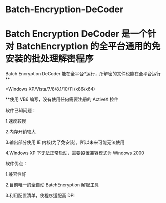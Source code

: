 # Batch-Encryption-DeCoder
# Batch Encryption DeCoder 是一个针对 BatchEncryption 的全平台通用的免安装的批处理解密程序

Batch Encryption DeCoder 能在全平台\*运行，所解密的文件也能在全平台运行\*\*

\*Windows XP/Vista/7/8/8.1/10/11 (x86/x64)

\*\*使用 VB6 编写，没有使用任何需要注册的 ActiveX 控件

软件已知问题：

1.速度较慢

2.内存开销较大

3.输出部分使用 IE 内核(为了免安装)，所以未来可能无法使用

4.Windows XP 下无法正常启动，需要设置兼容模式为 Windows 2000

软件优点：

1.兼容性好

2.目前唯一的全自动 BatchEncryption 解密工具

3.利用配置清单，使程序适配高 DPI
